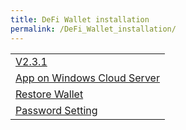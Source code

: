 ```yaml
---
title: DeFi Wallet installation
permalink: /DeFi_Wallet_installation/
---
```


|                                                                        |
|------------------------------------------------------------------------|
| [V2.3.1](/V2.3.1 "wikilink")                                           |
| [App on Windows Cloud Server](/App_on_Windows_Cloud_Server "wikilink") |
| [Restore Wallet](/Restore_Wallet "wikilink")                           |
| [Password Setting](/Password_Setting "wikilink")                       |